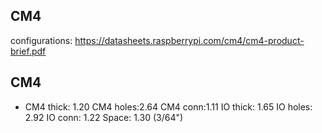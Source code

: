 ## CM4
configurations: https://datasheets.raspberrypi.com/cm4/cm4-product-brief.pdf

## CM4
- CM4 thick: 1.20
CM4 holes:2.64
CM4 conn:1.11
IO thick: 1.65
IO holes: 2.92
IO conn: 1.22
Space: 1.30 (3/64")
